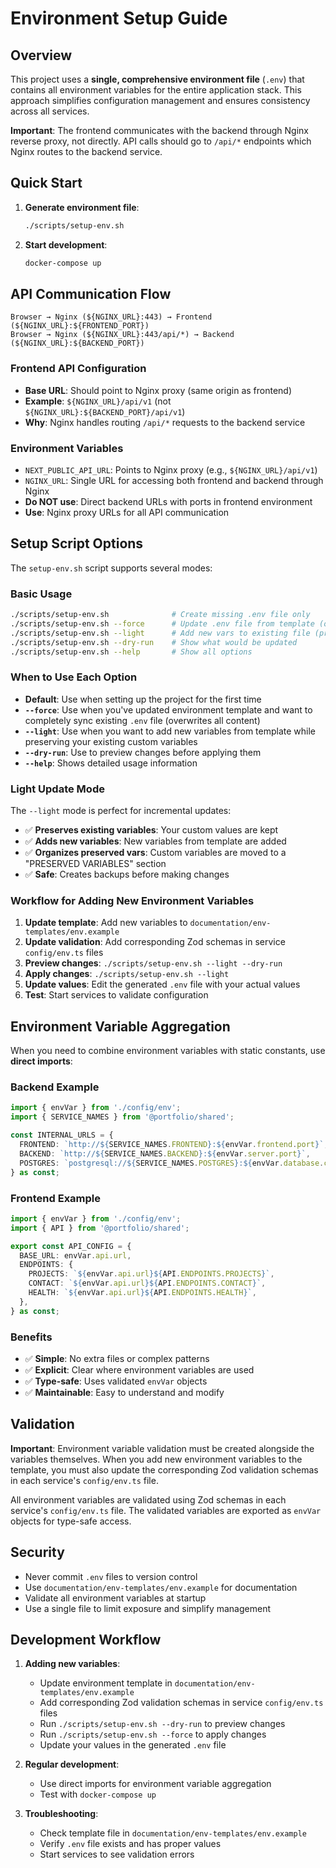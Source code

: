 # Environment Setup Guide

## Overview

This project uses a **single, comprehensive environment file** (`.env`) that contains all environment variables for the entire application stack. This approach simplifies configuration management and ensures consistency across all services.

**Important**: The frontend communicates with the backend through Nginx reverse proxy, not directly. API calls should go to `/api/*` endpoints which Nginx routes to the backend service.

## Quick Start

1. **Generate environment file**:
   ```bash
   ./scripts/setup-env.sh
   ```

2. **Start development**:
   ```bash
   docker-compose up
   ```

## API Communication Flow

```
Browser → Nginx (${NGINX_URL}:443) → Frontend (${NGINX_URL}:${FRONTEND_PORT})
Browser → Nginx (${NGINX_URL}:443/api/*) → Backend (${NGINX_URL}:${BACKEND_PORT})
```

### Frontend API Configuration
- **Base URL**: Should point to Nginx proxy (same origin as frontend)
- **Example**: `${NGINX_URL}/api/v1` (not `${NGINX_URL}:${BACKEND_PORT}/api/v1`)
- **Why**: Nginx handles routing `/api/*` requests to the backend service

### Environment Variables
- `NEXT_PUBLIC_API_URL`: Points to Nginx proxy (e.g., `${NGINX_URL}/api/v1`)
- `NGINX_URL`: Single URL for accessing both frontend and backend through Nginx
- **Do NOT use**: Direct backend URLs with ports in frontend environment
- **Use**: Nginx proxy URLs for all API communication

## Setup Script Options

The `setup-env.sh` script supports several modes:

### Basic Usage
```bash
./scripts/setup-env.sh              # Create missing .env file only
./scripts/setup-env.sh --force      # Update .env file from template (overwrites)
./scripts/setup-env.sh --light      # Add new vars to existing file (preserves existing)
./scripts/setup-env.sh --dry-run    # Show what would be updated
./scripts/setup-env.sh --help       # Show all options
```

### When to Use Each Option

- **Default**: Use when setting up the project for the first time
- **`--force`**: Use when you've updated environment template and want to completely sync existing `.env` file (overwrites all content)
- **`--light`**: Use when you want to add new variables from template while preserving your existing custom variables
- **`--dry-run`**: Use to preview changes before applying them
- **`--help`**: Shows detailed usage information

### Light Update Mode

The `--light` mode is perfect for incremental updates:

- ✅ **Preserves existing variables**: Your custom values are kept
- ✅ **Adds new variables**: New variables from template are added
- ✅ **Organizes preserved vars**: Custom variables are moved to a "PRESERVED VARIABLES" section
- ✅ **Safe**: Creates backups before making changes

### Workflow for Adding New Environment Variables

1. **Update template**: Add new variables to `documentation/env-templates/env.example`
2. **Update validation**: Add corresponding Zod schemas in service `config/env.ts` files
3. **Preview changes**: `./scripts/setup-env.sh --light --dry-run`
4. **Apply changes**: `./scripts/setup-env.sh --light`
5. **Update values**: Edit the generated `.env` file with your actual values
6. **Test**: Start services to validate configuration

## Environment Variable Aggregation

When you need to combine environment variables with static constants, use **direct imports**:

### Backend Example
```typescript
import { envVar } from './config/env';
import { SERVICE_NAMES } from '@portfolio/shared';

const INTERNAL_URLS = {
  FRONTEND: `http://${SERVICE_NAMES.FRONTEND}:${envVar.frontend.port}`,
  BACKEND: `http://${SERVICE_NAMES.BACKEND}:${envVar.server.port}`,
  POSTGRES: `postgresql://${SERVICE_NAMES.POSTGRES}:${envVar.database.config.port}`,
} as const;
```

### Frontend Example
```typescript
import { envVar } from './config/env';
import { API } from '@portfolio/shared';

export const API_CONFIG = {
  BASE_URL: envVar.api.url,
  ENDPOINTS: {
    PROJECTS: `${envVar.api.url}${API.ENDPOINTS.PROJECTS}`,
    CONTACT: `${envVar.api.url}${API.ENDPOINTS.CONTACT}`,
    HEALTH: `${envVar.api.url}${API.ENDPOINTS.HEALTH}`,
  },
} as const;
```

### Benefits
- ✅ **Simple**: No extra files or complex patterns
- ✅ **Explicit**: Clear where environment variables are used
- ✅ **Type-safe**: Uses validated `envVar` objects
- ✅ **Maintainable**: Easy to understand and modify

## Validation

**Important**: Environment variable validation must be created alongside the variables themselves. When you add new environment variables to the template, you must also update the corresponding Zod validation schemas in each service's `config/env.ts` file.

All environment variables are validated using Zod schemas in each service's `config/env.ts` file. The validated variables are exported as `envVar` objects for type-safe access.

## Security

- Never commit `.env` files to version control
- Use `documentation/env-templates/env.example` for documentation
- Validate all environment variables at startup
- Use a single file to limit exposure and simplify management

## Development Workflow

1. **Adding new variables**:
   - Update environment template in `documentation/env-templates/env.example`
   - Add corresponding Zod validation schemas in service `config/env.ts` files
   - Run `./scripts/setup-env.sh --dry-run` to preview changes
   - Run `./scripts/setup-env.sh --force` to apply changes
   - Update your values in the generated `.env` file

2. **Regular development**:
   - Use direct imports for environment variable aggregation
   - Test with `docker-compose up`

3. **Troubleshooting**:
   - Check template file in `documentation/env-templates/env.example`
   - Verify `.env` file exists and has proper values
   - Start services to see validation errors 